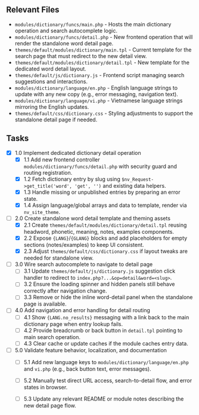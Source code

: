 ## Relevant Files

- `modules/dictionary/funcs/main.php` - Hosts the main dictionary operation and search autocomplete logic.
- `modules/dictionary/funcs/detail.php` - New frontend operation that will render the standalone word detail page.
- `themes/default/modules/dictionary/main.tpl` - Current template for the search page that must redirect to the new detail view.
- `themes/default/modules/dictionary/detail.tpl` - New template for the dedicated word detail layout.
- `themes/default/js/dictionary.js` - Frontend script managing search suggestions and interactions.
- `modules/dictionary/language/en.php` - English language strings to update with any new copy (e.g., error messaging, navigation text).
- `modules/dictionary/language/vi.php` - Vietnamese language strings mirroring the English updates.
- `themes/default/css/dictionary.css` - Styling adjustments to support the standalone detail page if needed.

## Tasks

- [x] 1.0 Implement dedicated dictionary detail operation
  - [x] 1.1 Add new frontend controller `modules/dictionary/funcs/detail.php` with security guard and routing registration.
  - [x] 1.2 Fetch dictionary entry by slug using `$nv_Request->get_title('word', 'get', '')` and existing data helpers.
  - [x] 1.3 Handle missing or unpublished entries by preparing an error state.
  - [x] 1.4 Assign language/global arrays and data to template, render via `nv_site_theme`.
- [ ] 2.0 Create standalone word detail template and theming assets
  - [x] 2.1 Create `themes/default/modules/dictionary/detail.tpl` reusing headword, phonetic, meaning, notes, examples components.
  - [x] 2.2 Expose `{LANG}`/`{GLANG}` blocks and add placeholders for empty sections (notes/examples) to keep UI consistent.
  - [x] 2.3 Adjust `themes/default/css/dictionary.css` if layout tweaks are needed for standalone view.
- [ ] 3.0 Wire search autocomplete to navigate to detail page
  - [ ] 3.1 Update `themes/default/js/dictionary.js` suggestion click handler to redirect to `index.php?...&op=detail&word=<slug>`.
  - [ ] 3.2 Ensure the loading spinner and hidden panels still behave correctly after navigation change.
  - [ ] 3.3 Remove or hide the inline word-detail panel when the standalone page is available.
- [ ] 4.0 Add navigation and error handling for detail routing
  - [ ] 4.1 Show `{LANG.no_results}` messaging with a link back to the main dictionary page when entry lookup fails.
  - [ ] 4.2 Provide breadcrumb or back button in `detail.tpl` pointing to main search operation.
  - [ ] 4.3 Clear cache or update caches if the module caches entry data.
- [ ] 5.0 Validate feature behavior, localization, and documentation
  - [ ] 5.1 Add new language keys to `modules/dictionary/language/en.php` and `vi.php` (e.g., back button text, error messages).
  - [ ] 5.2 Manually test direct URL access, search-to-detail flow, and error states in browser.
  - [ ] 5.3 Update any relevant README or module notes describing the new detail page flow.

